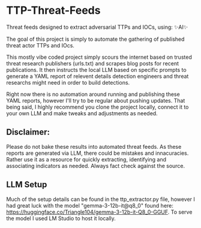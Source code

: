 # TTP-Threat-Feeds
Threat feeds designed to extract adversarial TTPs and IOCs, using: ✨AI✨

The goal of this project is simply to automate the gathering of published threat actor TTPs and IOcs. 

This mostly vibe coded project simply scours the internet based on trusted threat research publishers (urls.txt) and scrapes blog posts for recent publications. It then instructs the local LLM based on specific prompts to generate a YAML report of relevent details detection engineers and threat researchs might need in order to build detections.

Right now there is no automation around running and publishing these YAML reports, however I'll try to be regular about pushing updates. That being said, I highly recommend you clone the project locally, connect it to your own LLM and make tweaks and adjustments as needed.

## Disclaimer:
Please do not bake these results into automated threat feeds. As these reports are generated via LLM, there could be mistakes and innacuracies. Rather use it as a resource for quickly extracting, identifying and associating indicators as needed. Always fact check against the source. 

## LLM Setup
Much of the setup details can be found in the ttp_extractor.py file, however I had great luck with the model "gemma-3-12b-it@q8_0" found here: https://huggingface.co/Triangle104/gemma-3-12b-it-Q8_0-GGUF. To serve the model I used LM Studio to host it locally. 

